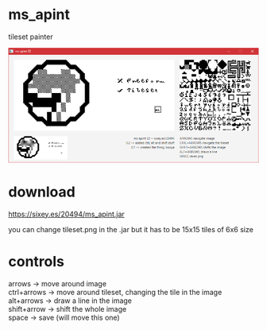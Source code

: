 # ms_apint
tileset painter

![alt text](https://raw.githubusercontent.com/free-ghz/ms_apint/master/screenyshot.png "screenshot")

# download
https://sixey.es/20494/ms_apint.jar

you can change tileset.png in the .jar but it has to be 15x15 tiles of 6x6 size

# controls
arrows -> move around image  
ctrl+arrows -> move around tileset, changing the tile in the image  
alt+arrows -> draw a line in the image  
shift+arrow -> shift the whole image  
space -> save (will move this one)  